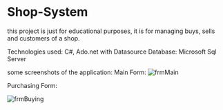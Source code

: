 # Shop-System
this project is just for educational purposes, it is for managing buys, sells and customers of a shop.

Technologies used: C#, Ado.net with Datasource
Database: Microsoft Sql Server

some screenshots of the application:
Main Form:
![frmMain](https://user-images.githubusercontent.com/32509267/127994542-5b5e119d-0b71-4261-b00f-adfdb2b090cf.jpg)


Purchasing Form:

![frmBuying](https://user-images.githubusercontent.com/32509267/127994746-fa7fc560-485f-49dc-92b5-66696602cd14.png)
